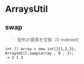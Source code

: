 # ArraysUtil
## swap
> 配列の要素を交換（0-indexed）
```
int [] array = new int[]{1,2,3};
ArraysUtil.swap(array , 0 , 1);
-> 2 1 3
```

